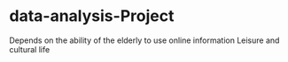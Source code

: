 # data-analysis-Project
Depends on the ability of the elderly to use online information Leisure and cultural life
